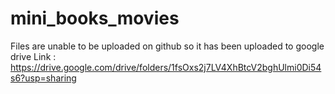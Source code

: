# mini_books_movies
Files are unable to be uploaded on github so it has been uploaded to google drive
Link : https://drive.google.com/drive/folders/1fsOxs2j7LV4XhBtcV2bghUlmi0Di54s6?usp=sharing
